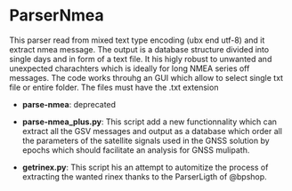 # ParserNmea
This parser read from mixed text type encoding (ubx end utf-8) and it extract nmea message. The output is a database structure divided into single days and in form of a text file.
It his higly robust to unwanted and unexpected charachters which is ideally for long NMEA series off messages. The code works throuhg an GUI which allow to select single txt file or entire folder. The files must have the .txt extension


- **parse-nmea**: deprecated

- **parse-nmea_plus.py**:   This script add a new functionnality which can extract all the GSV messages and output as a database which order all the parameters of the satellite signals used in the GNSS solution by epochs which should facilitate an analysis for GNSS mulipath. 

- **getrinex.py**:   This script his an attempt to automitize the process of extracting the wanted rinex thanks to the ParserLigth of @bpshop. 
